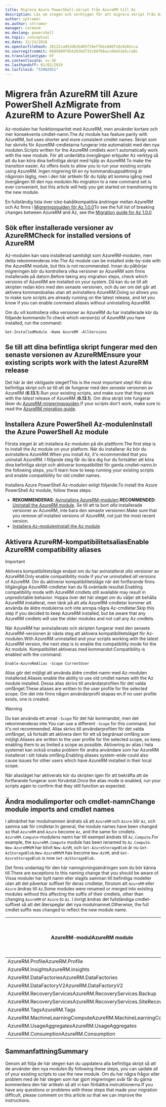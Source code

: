 ```yaml
---
title: Migrera Azure PowerShell-skript från AzureRM till Az
description: Läs om stegen och verktygen för att migrera skript från AzureRM-modulen till den nya Az-modulen.
author: sptramer
ms.author: sttramer
manager: carmonm
ms.devlang: powershell
ms.topic: conceptual
ms.date: 12/13/2018
ms.openlocfilehash: 28122ca953d62b405f19effbbc680f2dc6202cca
ms.sourcegitcommit: 6685809f054203bd733c84f68acc69e53e5cca8c
ms.translationtype: HT
ms.contentlocale: sv-SE
ms.lasthandoff: 01/02/2019
ms.locfileid: "53982951"
---
```

# <a name="migrate-from-azurerm-to-azure-powershell-az"></a><span data-ttu-id="6e27e-103">Migrera från AzureRM till Azure PowerShell Az</span><span class="sxs-lookup"><span data-stu-id="6e27e-103">Migrate from AzureRM to Azure PowerShell Az</span></span>

<span data-ttu-id="6e27e-104">Az-modulen har funktionsparitet med AzureRM, men använder kortare och mer konsekventa cmdlet-namn.</span><span class="sxs-lookup"><span data-stu-id="6e27e-104">The Az module has feature parity with AzureRM, but uses shorter and more consistent cmdlet names.</span></span>
<span data-ttu-id="6e27e-105">Skript som har skrivits för AzureRM-cmdletarna fungerar inte automatiskt med den nya modulen.</span><span class="sxs-lookup"><span data-stu-id="6e27e-105">Scripts written for the AzureRM cmdlets won't automatically work with the new module.</span></span> <span data-ttu-id="6e27e-106">För att underlätta övergången erbjuder Az verktyg så att du kan köra dina befintliga skript med hjälp av AzureRM.</span><span class="sxs-lookup"><span data-stu-id="6e27e-106">To make the transition easier, Az offers tools to allow you to run your existing scripts using AzureRM.</span></span> <span data-ttu-id="6e27e-107">Ingen migrering till en ny kommandouppsättning är någonsin läglig, men i den här artikeln får du hjälp att komma igång med övergången till den nya modulen.</span><span class="sxs-lookup"><span data-stu-id="6e27e-107">No migration to a new command set is ever convenient, but this article will help you get started on transitioning to the new module.</span></span>

<span data-ttu-id="6e27e-108">En fullständig lista över icke-bakåtkompatibla ändringar mellan AzureRM och Az finns i [Migreringsguiden för Az 1.0.0](migrate-az-1.0.0.md)</span><span class="sxs-lookup"><span data-stu-id="6e27e-108">To see the full list of breaking changes between AzureRM and Az, see the [Migration guide for Az 1.0.0](migrate-az-1.0.0.md)</span></span>

## <a name="check-for-installed-versions-of-azurerm"></a><span data-ttu-id="6e27e-109">Sök efter installerade versioner av AzureRM</span><span class="sxs-lookup"><span data-stu-id="6e27e-109">Check for installed versions of AzureRM</span></span>

<span data-ttu-id="6e27e-110">Az-modulen kan vara installerad samtidigt som AzureRM-modulen, men detta rekommenderas inte.</span><span class="sxs-lookup"><span data-stu-id="6e27e-110">The Az module can be installed side-by-side with the AzureRM module, but this is not recommended.</span></span> <span data-ttu-id="6e27e-111">Innan du påbörjar migreringen bör du kontrollera vilka versioner av AzureRM som finns installerade på datorn.</span><span class="sxs-lookup"><span data-stu-id="6e27e-111">Before taking any migration steps, check which versions of AzureRM are installed on your system.</span></span> <span data-ttu-id="6e27e-112">Då kan du se till att skripten redan körs med den senaste versionen, och du ser om det går att aktivera kommandoalias utan att avinstallera AzureRM.</span><span class="sxs-lookup"><span data-stu-id="6e27e-112">Doing so allows you to make sure scripts are already running on the latest release, and let you know if you can enable command aliases without uninstalling AzureRM.</span></span>

<span data-ttu-id="6e27e-113">Om du vill kontrollera vilka versioner av AzureRM du har installerade kör du följande kommando:</span><span class="sxs-lookup"><span data-stu-id="6e27e-113">To check which version(s) of AzureRM you have installed, run the command:</span></span>

```powershell-interactive
Get-InstalledModule -Name AzureRM -AllVersions
```

## <a name="ensure-your-existing-scripts-work-with-the-latest-azurerm-release"></a><span data-ttu-id="6e27e-114">Se till att dina befintliga skript fungerar med den senaste versionen av AzureRM</span><span class="sxs-lookup"><span data-stu-id="6e27e-114">Ensure your existing scripts work with the latest AzureRM release</span></span>

<span data-ttu-id="6e27e-115">Det här är det viktigaste steget!</span><span class="sxs-lookup"><span data-stu-id="6e27e-115">This is the most important step!</span></span> <span data-ttu-id="6e27e-116">Kör dina befintliga skript och se till att de fungerar med den _senaste_ versionen av AzureRM (__6.13.1__).</span><span class="sxs-lookup"><span data-stu-id="6e27e-116">Run your existing scripts, and make sure that they work with the _latest_ release of AzureRM (__6.13.1__).</span></span> <span data-ttu-id="6e27e-117">Om dina skript inte fungerar läser du [AzureRM-migreringsguiden](/powershell/azure/azurerm/migration-guide.6.0.0).</span><span class="sxs-lookup"><span data-stu-id="6e27e-117">If your scripts don't work, make sure to read the [AzureRM migration guide](/powershell/azure/azurerm/migration-guide.6.0.0).</span></span>

## <a name="install-the-azure-powershell-az-module"></a><span data-ttu-id="6e27e-118">Installera Azure PowerShell Az-modulen</span><span class="sxs-lookup"><span data-stu-id="6e27e-118">Install the Azure PowerShell Az module</span></span>

<span data-ttu-id="6e27e-119">Första steget är att installera Az-modulen på din plattform.</span><span class="sxs-lookup"><span data-stu-id="6e27e-119">The first step is to install the Az module on your platform.</span></span> <span data-ttu-id="6e27e-120">När du installerar Az bör du avinstallera AzureRM.</span><span class="sxs-lookup"><span data-stu-id="6e27e-120">When you install Az, it's recommended that you uninstall AzureRM.</span></span> <span data-ttu-id="6e27e-121">I följande steg får du lära dig hur du fortsätter att köra dina befintliga skript och aktiverar kompatibilitet för gamla cmdlet-namn.</span><span class="sxs-lookup"><span data-stu-id="6e27e-121">In the following steps, you'll learn how to keep running your existing scripts and enable compatibility for old cmdlet names.</span></span>

<span data-ttu-id="6e27e-122">Installera Azure PowerShell Az-modulen enligt följande:</span><span class="sxs-lookup"><span data-stu-id="6e27e-122">To install the Azure PowerShell Az module, follow these steps:</span></span>

* <span data-ttu-id="6e27e-123">__REKOMMENDERAS__: [Avinstallera AzureRM-modulen](/powershell/azure/uninstall-az-ps#uninstall-the-azurerm-module).</span><span class="sxs-lookup"><span data-stu-id="6e27e-123">__RECOMMENDED__: [Uninstall the AzureRM module](/powershell/azure/uninstall-az-ps#uninstall-the-azurerm-module).</span></span>
  <span data-ttu-id="6e27e-124">Se till att ta bort _alla_ installerade versioner av AzureRM, inte bara den senaste versionen.</span><span class="sxs-lookup"><span data-stu-id="6e27e-124">Make sure that you remove _all_ installed versions of AzureRM, not just the most recent version.</span></span>
* [<span data-ttu-id="6e27e-125">Installera Az-modulen</span><span class="sxs-lookup"><span data-stu-id="6e27e-125">Install the Az module</span></span>](install-az-ps.md)

## <a name="a-namealiasesenable-azurerm-compatibility-aliases"></a><span data-ttu-id="6e27e-126"><a name="aliases"/>Aktivera AzureRM-kompatibilitetsalias</span><span class="sxs-lookup"><span data-stu-id="6e27e-126"><a name="aliases"/>Enable AzureRM compatibility aliases</span></span> 

> [!IMPORTANT]
>
> <span data-ttu-id="6e27e-127">Aktivera kompatibilitetsläge endast om du har avinstallerat _alla_ versioner av AzureRM.</span><span class="sxs-lookup"><span data-stu-id="6e27e-127">Only enable compatibility mode if you've uninstalled _all_ versions of AzureRM.</span></span> <span data-ttu-id="6e27e-128">Om du aktiverar kompatibilitetsläge när det fortfarande finns tillgängliga AzureRM-cmdletar kan du få oväntade resultat.</span><span class="sxs-lookup"><span data-stu-id="6e27e-128">Enabling compatibility mode with AzureRM cmdlets still available may result in unpredictable behavior.</span></span> <span data-ttu-id="6e27e-129">Hoppa över det här steget om du väljer att behålla AzureRM installerat, men tänk på att alla AzureRM-cmdletar kommer att använda de äldre modulerna och inte anropa några Az-cmdletar.</span><span class="sxs-lookup"><span data-stu-id="6e27e-129">Skip this step if you decided to keep AzureRM installed, but be aware that any AzureRM cmdlets will use the older modules and not call any Az cmdlets.</span></span>

<span data-ttu-id="6e27e-130">När AzureRM har avinstallerats och skripten fungerar med den senaste AzureRM-versionen är nästa steg att aktivera kompatibilitetsläget för Az-modulen.</span><span class="sxs-lookup"><span data-stu-id="6e27e-130">With AzureRM uninstalled and your scripts working with the latest AzureRM version, the next step is to enable the compatibility mode for the Az module.</span></span> <span data-ttu-id="6e27e-131">Kompatibilitet aktiveras med kommandot:</span><span class="sxs-lookup"><span data-stu-id="6e27e-131">Compatibility is enabled with the command:</span></span>

```powershell-interactive
Enable-AzureRmAlias -Scope CurrentUser
```

<span data-ttu-id="6e27e-132">Alias gör det möjligt att använda äldre cmdlet-namn med Az-modulen installerad.</span><span class="sxs-lookup"><span data-stu-id="6e27e-132">Aliases enable the ability to use old cmdlet names with the Az module installed.</span></span> <span data-ttu-id="6e27e-133">Dessa alias skrivs till användarprofilen för det valda omfånget.</span><span class="sxs-lookup"><span data-stu-id="6e27e-133">These aliases are written to the user profile for the selected scope.</span></span> <span data-ttu-id="6e27e-134">Om det inte finns någon användarprofil skapas en.</span><span class="sxs-lookup"><span data-stu-id="6e27e-134">If no user profile exists, one is created.</span></span>

> [!WARNING]
>
> <span data-ttu-id="6e27e-135">Du kan använda ett annat `-Scope` för det här kommandot, men det rekommenderas inte.</span><span class="sxs-lookup"><span data-stu-id="6e27e-135">You can use a different `-Scope` for this command, but it's not recommended.</span></span> <span data-ttu-id="6e27e-136">Alias skrivs till användarprofilen för det valda omfånget, så fortsätt att aktivera dem för ett så begränsat omfång som möjligt.</span><span class="sxs-lookup"><span data-stu-id="6e27e-136">Aliases are written to the user profile for the selected scope, so keep enabling them to as limited a scope as possible.</span></span> <span data-ttu-id="6e27e-137">Aktivering av alias i hela systemet kan också orsaka problem för andra användare som har AzureRM installerat i sitt lokala omfång.</span><span class="sxs-lookup"><span data-stu-id="6e27e-137">Enabling aliases system-wide could also cause issues for other users which have AzureRM installed in their local scope.</span></span>

<span data-ttu-id="6e27e-138">När aliasläget har aktiverats kör du skripten igen för att bekräfta att de fortfarande fungerar som förväntat.</span><span class="sxs-lookup"><span data-stu-id="6e27e-138">Once the alias mode is enabled, run your scripts again to confirm that they still function as expected.</span></span> 

## <a name="change-module-imports-and-cmdlet-names"></a><span data-ttu-id="6e27e-139">Ändra modulimporter och cmdlet-namn</span><span class="sxs-lookup"><span data-stu-id="6e27e-139">Change module imports and cmdlet names</span></span>

<span data-ttu-id="6e27e-140">I allmänhet har modulnamnen ändrats så att `AzureRM` och `Azure` blir `Az`, och samma sak för cmdletar.</span><span class="sxs-lookup"><span data-stu-id="6e27e-140">In general, the module names have been changed so that `AzureRM` and `Azure` become `Az`, and the same for cmdlets.</span></span>
<span data-ttu-id="6e27e-141">`AzureRM.Compute`-modulens namn har till exempel ändrats till `Az.Compute`.</span><span class="sxs-lookup"><span data-stu-id="6e27e-141">For example, the `AzureRM.Compute` module has been renamed to `Az.Compute`.</span></span> <span data-ttu-id="6e27e-142">`New-AzureRMVM` har blivit `New-AzVM`, och `Get-AzureStorageBlob` är nu `Get-AzStorageBlob`.</span><span class="sxs-lookup"><span data-stu-id="6e27e-142">`New-AzureRMVM` has become `New-AzVM`, and `Get-AzureStorageBlob` is now `Get-AzStorageBlob`.</span></span>

<span data-ttu-id="6e27e-143">Det finns undantag för den här namngivningsändringen som du bör känna till.</span><span class="sxs-lookup"><span data-stu-id="6e27e-143">There are exceptions to this naming change that you should be aware of.</span></span> <span data-ttu-id="6e27e-144">Vissa moduler har bytt namn eller slagits samman till befintliga modeller utan att det påverkar suffixet för deras cmdletar, förutom att `AzureRM` eller `Azure` ändras till `Az`.</span><span class="sxs-lookup"><span data-stu-id="6e27e-144">Some modules were renamed or merged into existing modules without this affecting the suffix of their cmdlets, other than changing `AzureRM` or `Azure` to `Az`.</span></span> <span data-ttu-id="6e27e-145">I övrigt ändras det fullständiga cmdlet-suffixet så att det återspeglar det nya modulnamnet.</span><span class="sxs-lookup"><span data-stu-id="6e27e-145">Otherwise, the full cmdlet suffix was changed to reflect the new module name.</span></span>

| <span data-ttu-id="6e27e-146">AzureRM-modul</span><span class="sxs-lookup"><span data-stu-id="6e27e-146">AzureRM module</span></span> | <span data-ttu-id="6e27e-147">Az-modul</span><span class="sxs-lookup"><span data-stu-id="6e27e-147">Az module</span></span> | <span data-ttu-id="6e27e-148">Ändrat cmdlet-suffix?</span><span class="sxs-lookup"><span data-stu-id="6e27e-148">Cmdlet suffix changed?</span></span> |
|----------------|-----------|------------------------|
| <span data-ttu-id="6e27e-149">AzureRM.Profile</span><span class="sxs-lookup"><span data-stu-id="6e27e-149">AzureRM.Profile</span></span> | <span data-ttu-id="6e27e-150">Az.Accounts</span><span class="sxs-lookup"><span data-stu-id="6e27e-150">Az.Accounts</span></span> | <span data-ttu-id="6e27e-151">Ja</span><span class="sxs-lookup"><span data-stu-id="6e27e-151">Yes</span></span> |
| <span data-ttu-id="6e27e-152">AzureRM.Insights</span><span class="sxs-lookup"><span data-stu-id="6e27e-152">AzureRM.Insights</span></span> | <span data-ttu-id="6e27e-153">Az.Monitor</span><span class="sxs-lookup"><span data-stu-id="6e27e-153">Az.Monitor</span></span> | <span data-ttu-id="6e27e-154">Ja</span><span class="sxs-lookup"><span data-stu-id="6e27e-154">Yes</span></span> |
| <span data-ttu-id="6e27e-155">AzureRM.DataFactories</span><span class="sxs-lookup"><span data-stu-id="6e27e-155">AzureRM.DataFactories</span></span> | <span data-ttu-id="6e27e-156">Az.DataFactory</span><span class="sxs-lookup"><span data-stu-id="6e27e-156">Az.DataFactory</span></span> | <span data-ttu-id="6e27e-157">Ja</span><span class="sxs-lookup"><span data-stu-id="6e27e-157">Yes</span></span> |
| <span data-ttu-id="6e27e-158">AzureRM.DataFactoryV2</span><span class="sxs-lookup"><span data-stu-id="6e27e-158">AzureRM.DataFactoryV2</span></span> | <span data-ttu-id="6e27e-159">Az.DataFactory</span><span class="sxs-lookup"><span data-stu-id="6e27e-159">Az.DataFactory</span></span> | <span data-ttu-id="6e27e-160">Ja</span><span class="sxs-lookup"><span data-stu-id="6e27e-160">Yes</span></span> |
| <span data-ttu-id="6e27e-161">AzureRM.RecoveryServices</span><span class="sxs-lookup"><span data-stu-id="6e27e-161">AzureRM.RecoveryServices.Backup</span></span> | <span data-ttu-id="6e27e-162">Az.RecoveryServices</span><span class="sxs-lookup"><span data-stu-id="6e27e-162">Az.RecoveryServices</span></span> | <span data-ttu-id="6e27e-163">Nej</span><span class="sxs-lookup"><span data-stu-id="6e27e-163">No</span></span> |
| <span data-ttu-id="6e27e-164">AzureRM.RecoveryServices</span><span class="sxs-lookup"><span data-stu-id="6e27e-164">AzureRM.RecoveryServices.SiteRecovery</span></span> | <span data-ttu-id="6e27e-165">Az.RecoveryServices</span><span class="sxs-lookup"><span data-stu-id="6e27e-165">Az.RecoveryServices</span></span> | <span data-ttu-id="6e27e-166">Nej</span><span class="sxs-lookup"><span data-stu-id="6e27e-166">No</span></span> |
| <span data-ttu-id="6e27e-167">AzureRM.Tags</span><span class="sxs-lookup"><span data-stu-id="6e27e-167">AzureRM.Tags</span></span> | <span data-ttu-id="6e27e-168">Az.Resources</span><span class="sxs-lookup"><span data-stu-id="6e27e-168">Az.Resources</span></span> | <span data-ttu-id="6e27e-169">Nej</span><span class="sxs-lookup"><span data-stu-id="6e27e-169">No</span></span> |
| <span data-ttu-id="6e27e-170">AzureRM.MachineLearningCompute</span><span class="sxs-lookup"><span data-stu-id="6e27e-170">AzureRM.MachineLearningCompute</span></span> | <span data-ttu-id="6e27e-171">Az.MachineLearning</span><span class="sxs-lookup"><span data-stu-id="6e27e-171">Az.MachineLearning</span></span> | <span data-ttu-id="6e27e-172">Nej</span><span class="sxs-lookup"><span data-stu-id="6e27e-172">No</span></span> |
| <span data-ttu-id="6e27e-173">AzureRM.UsageAggregates</span><span class="sxs-lookup"><span data-stu-id="6e27e-173">AzureRM.UsageAggregates</span></span> | <span data-ttu-id="6e27e-174">Az.Billing</span><span class="sxs-lookup"><span data-stu-id="6e27e-174">Az.Billing</span></span> | <span data-ttu-id="6e27e-175">Nej</span><span class="sxs-lookup"><span data-stu-id="6e27e-175">No</span></span> |
| <span data-ttu-id="6e27e-176">AzureRM.Consumption</span><span class="sxs-lookup"><span data-stu-id="6e27e-176">AzureRM.Consumption</span></span> | <span data-ttu-id="6e27e-177">Az.Billing</span><span class="sxs-lookup"><span data-stu-id="6e27e-177">Az.Billing</span></span> | <span data-ttu-id="6e27e-178">Nej</span><span class="sxs-lookup"><span data-stu-id="6e27e-178">No</span></span> |

## <a name="summary"></a><span data-ttu-id="6e27e-179">Sammanfattning</span><span class="sxs-lookup"><span data-stu-id="6e27e-179">Summary</span></span>

<span data-ttu-id="6e27e-180">Genom att följa de här stegen kan du uppdatera alla befintliga skript så att de använder den nya modulen.</span><span class="sxs-lookup"><span data-stu-id="6e27e-180">By following these steps, you can update all of your existing scripts to use the new module.</span></span> <span data-ttu-id="6e27e-181">Om du har några frågor eller problem med de här stegen som har gjort migreringen svår får du gärna kommentera den här artikeln så att vi kan förbättra instruktionerna.</span><span class="sxs-lookup"><span data-stu-id="6e27e-181">If you have any questions or problems with these steps that made your migration difficult, please comment on this article so that we can improve the instructions.</span></span>
